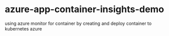 # azure-app-container-insights-demo
using azure monitor for container by creating and deploy container to kubernetes azure
